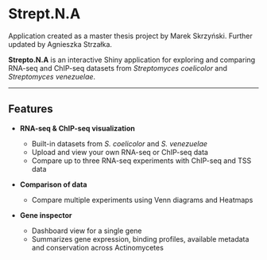 # Strept.N.A

Application created as a master thesis project by Marek Skrzyński. Further updated by Agnieszka Strzałka.


**Strepto.N.A** is an interactive Shiny application for exploring and comparing RNA-seq and ChIP-seq datasets from *Streptomyces coelicolor* and *Streptomyces venezuelae*.  

---

## Features

- **RNA-seq & ChIP-seq visualization**  
  - Built-in datasets from *S. coelicolor* and *S. venezuelae*  
  - Upload and view your own RNA-seq or ChIP-seq data  
  - Compare up to three RNA-seq experiments with ChIP-seq and TSS data

- **Comparison of data**  
  - Compare multiple experiments using Venn diagrams and Heatmaps

- **Gene inspector**  
  - Dashboard view for a single gene  
  - Summarizes gene expression, binding profiles, available metadata and conservation across Actinomycetes
